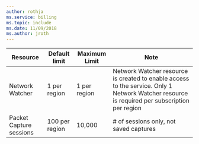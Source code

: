 ```yaml
---
author: rothja
ms.service: billing
ms.topic: include
ms.date: 11/09/2018	
ms.author: jroth
---
```

| Resource | Default limit | Maximum Limit | Note |
| --- | --- | --- | --- |
| Network Watcher | 1 per region  | 1 per region |  Network Watcher resource is created to enable access to the service. Only 1 Network Watcher resource is required per subscription per region |
| Packet Capture sessions |100 per region | 10,000 |# of sessions only, not saved captures |
